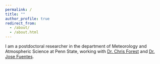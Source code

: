 ```yaml
---
permalink: /
title: ""
author_profile: true
redirect_from: 
  - /about/
  - /about.html
---
```


I am a postdoctoral researcher in the department of Meteorology and Atmospheric Science at Penn State, working with <a href="https://www.met.psu.edu/people/cef13/">Dr. Chris Forest</a> and <a href="https://micromet.psu.edu/">Dr. Jose Fuentes</a>. 


